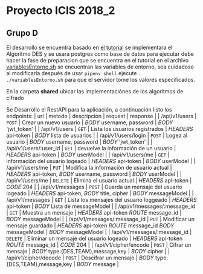 # Proyecto ICIS 2018_2 #

## Grupo D ##

El desarrollo se encuentra basado en [el tutorial](https://www.codementor.io/olawalealadeusi896/restful-api-with-python-flask-framework-and-postgres-db-part-1-kbrwbygx5)
se implementara el Algoritmo DES y se usara postgres como base de datos
para ejecutar debe hacer la fase de preparacion que se encuentra en el tutorial
en el archivo [variablesEntorno.sh](./variablesEntorno.sh) se encuentran las variables de entorno, sea cuidadoso al modificarla
después de usar `pipenv shell`  ejecute `. ./variablesEntorno.sh` para que el servidor tome los valores especificados.

En la carpeta **shared** ubicar las implementaciónes de los algoritmos de cifrado

Se Desarrollo el RestAPI para la aplicación, a continuación listo los endpoints:
| url                          | metodo   | descripcion                               | request                                                    | response                     |
| /api/v1/users                | `POST`   | Crear un nuevo usuario                    | *BODY* username, password                                  | *BODY* 'jwt_token'           |
| /api/v1/users                | `GET`    | Lista los usuarios registrados            | *HEADERS* api-token                                        | *BODY* lista de usuarios     |
| /api/v1/users/login          | `POST`   | Logea al usuario                          | *BODY* username, password                                  | *BODY* 'jwt_token'           |
| /api/v1/users/:user_id       | `GET`    | devuelve la información de un usuario     | *HEADERS* api-token                                        | *BODY* userModel             |
| /api/v1/users/me             | `GET`    | información del usuario logeado           | *HEADERS* api-token                                        | *BODY* userModel             |
| /api/v1/users/me             | `PUT`    | Modifica la información de usuario actual | *HEADERS* api-token, *BODY* username, password             | *BODY* userModel             |
| /api/v1/users/me             | `DELETE` | Elimina el usuario actual                 | *HEADERS* api-token                                        | *CODE* 204                   |
| /api/v1/messages             | `POST`   | Guarda un mensaje del usuario logeado     | *HEADERS* api-token, *BODY* title, cipher                  | *BODY* messageModel          |
| /api/v1/messages             | `GET`    | Lista los mensajes del usuario loggeado   | *HEADERS* api-token                                        | *BODY* Lista de messageModel |
| /api/v1/messages/:message_id | `GET`    | Muestra un mensaje                        | *HEADERS* api-token *ROUTE* message_id                     | *BODY* messageModel          |
| /api/v1/messages/:message_id | `PUT`    | Modificar un mensaje guardado             | *HEADERS* api-token *ROUTE* message_id *BODY* messageModel | *BODY* messageModel          |
| /api/v1/messages/:message_id | `DELETE` | Eliminar un mensaje del usuario logeado   | *HEADERS* api-token *ROUTE* message_id                     | *CODE*   204                 |
| /api/v1/cipher/encode        | `POST`   | Cifrar un mensaje                         | *BODY* type:{DES,TEAM},message,key                         | *BODY* cipher                |
| /api/v1/cipher/decode        | `POST`   | Descifrar un mensaje                      | *BODY* type:{DES,TEAM},message,key                         | *BODY* message               |


